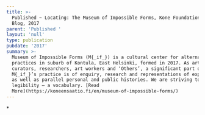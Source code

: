 ```yaml
---
title: >-
  Published ~ Locating: The Museum of Impossible Forms, Kone Foundation Boldness
  Blog, 2017
parent: 'Published '
layout: 'null'
type: publication
pubdate: '2017'
summary: >-
  Museum of Impossible Forms (M{_if_}) is a cultural center for alternative
  practices in suburb of Kontula, East Helsinki, formed in 2017. As artists,
  curators, researchers, art workers and ‘Others’, a significant part of
  M{_if_}’s practice is of enquiry, research and representations of experiences
  as well as parallel personal and public histories. We are striving towards
  legibility – a vocabulary. [Read
  More](https://koneensaatio.fi/en/museum-of-impossible-forms/)
---
```

\*
